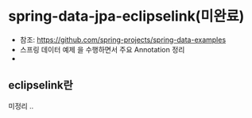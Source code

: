 <style>
.burk {
    background-color: red;
    color: yellow;
    display:inline-block;
}
</style>
# spring-data-jpa-eclipselink(미완료)
- 참조: https://github.com/spring-projects/spring-data-examples
- 스프링 데이터 예제 을 수행하면서 주요 Annotation 정리
-
## eclipselink란

미정리 ..